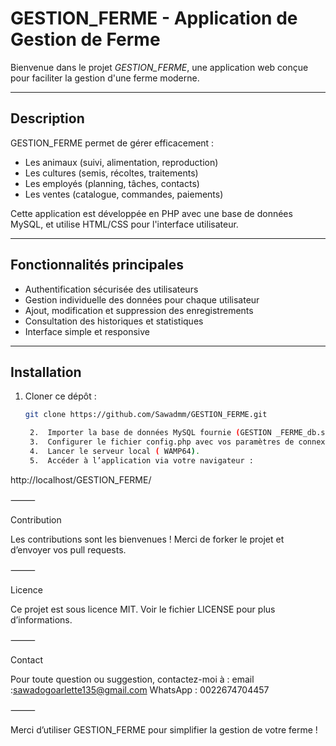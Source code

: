 # GESTION_FERME - Application de Gestion de Ferme

Bienvenue dans le projet *GESTION_FERME*, une application web conçue pour faciliter la gestion d'une ferme moderne.

---

## Description

GESTION_FERME permet de gérer efficacement :
- Les animaux (suivi, alimentation, reproduction)
- Les cultures (semis, récoltes, traitements)
- Les employés (planning, tâches, contacts)
- Les ventes (catalogue, commandes, paiements)

Cette application est développée en PHP avec une base de données MySQL, et utilise HTML/CSS pour l'interface utilisateur.

---

## Fonctionnalités principales

- Authentification sécurisée des utilisateurs
- Gestion individuelle des données pour chaque utilisateur
- Ajout, modification et suppression des enregistrements
- Consultation des historiques et statistiques
- Interface simple et responsive

---

## Installation

1. Cloner ce dépôt :  
   ```bash
   git clone https://github.com/Sawadmm/GESTION_FERME.git

	2.	Importer la base de données MySQL fournie (GESTION _FERME_db.sql) dans votre serveur local ( phpMyAdmin).
	3.	Configurer le fichier config.php avec vos paramètres de connexion à la base de données.
	4.	Lancer le serveur local ( WAMP64).
	5.	Accéder à l’application via votre navigateur :

http://localhost/GESTION_FERME/



⸻

Contribution

Les contributions sont les bienvenues !
Merci de forker le projet et d’envoyer vos pull requests.

⸻

Licence

Ce projet est sous licence MIT. Voir le fichier LICENSE pour plus d’informations.

⸻

Contact

Pour toute question ou suggestion, contactez-moi à :
 email :sawadogoarlette135@gmail.com
 WhatsApp : 0022674704457

⸻

Merci d’utiliser GESTION_FERME pour simplifier la gestion de votre ferme !

